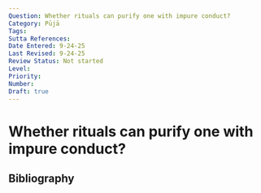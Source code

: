 ```yaml
---
Question: Whether rituals can purify one with impure conduct?
Category: Pūjā
Tags: 
Sutta References: 
Date Entered: 9-24-25
Last Revised: 9-24-25
Review Status: Not started
Level: 
Priority: 
Number: 
Draft: true
---
```


# Whether rituals can purify one with impure conduct?

## Bibliography

<!-- 

Notes:



-->